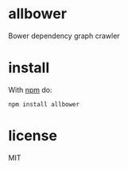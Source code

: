 # allbower

Bower dependency graph crawler

# install

With [npm](https://npmjs.org) do:

```
npm install allbower
```

# license

MIT
